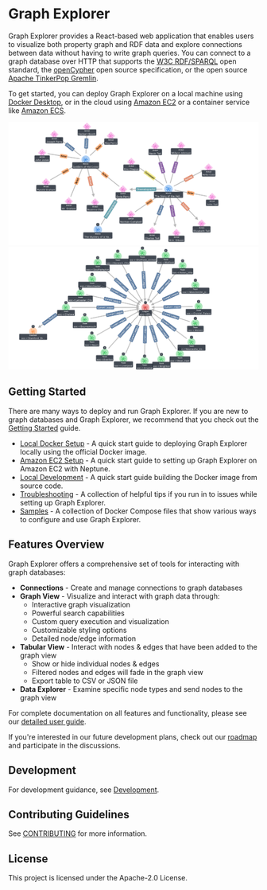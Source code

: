 # Graph Explorer

Graph Explorer provides a React-based web application that enables users to
visualize both property graph and RDF data and explore connections between data
without having to write graph queries. You can connect to a graph database over
HTTP that supports the
[W3C RDF/SPARQL](https://www.w3.org/TR/sparql11-overview/) open standard, the
[openCypher](https://opencypher.org) open source specification, or the open
source [Apache TinkerPop Gremlin](https://tinkerpop.apache.org/).

To get started, you can deploy Graph Explorer on a local machine using
[Docker Desktop](https://www.docker.com/products/docker-desktop/), or in the
cloud using [Amazon EC2](https://aws.amazon.com/ec2/) or a container service
like [Amazon ECS](https://aws.amazon.com/ecs/).

![A sample image of property graph created by Graph Explorer](./images/LPGIMDb.png)
![A sample image of RDF graph created by Graph Explorer](./images/RDFEPL.png)

## Getting Started

There are many ways to deploy and run Graph Explorer. If you are new to graph
databases and Graph Explorer, we recommend that you check out the
[Getting Started](./docs/getting-started/README.md) guide.

- [Local Docker Setup](./docs/deployment/docker.md) - A quick start guide to
  deploying Graph Explorer locally using the official Docker image.
- [Amazon EC2 Setup](./docs/deployment/aws-ec2.md) - A quick start guide to
  setting up Graph Explorer on Amazon EC2 with Neptune.
- [Local Development](./docs/development/development-setup.md) - A quick start
  guide building the Docker image from source code.
- [Troubleshooting](./docs/troubleshooting/) - A collection of helpful tips if
  you run in to issues while setting up Graph Explorer.
- [Samples](./samples) - A collection of Docker Compose files that show various
  ways to configure and use Graph Explorer.

## Features Overview

Graph Explorer offers a comprehensive set of tools for interacting with graph
databases:

- **Connections** - Create and manage connections to graph databases
- **Graph View** - Visualize and interact with graph data through:
  - Interactive graph visualization
  - Powerful search capabilities
  - Custom query execution and visualization
  - Customizable styling options
  - Detailed node/edge information
- **Tabular View** - Interact with nodes & edges that have been added to the
  graph view
  - Show or hide individual nodes & edges
  - Filtered nodes and edges will fade in the graph view
  - Export table to CSV or JSON file
- **Data Explorer** - Examine specific node types and send nodes to the graph
  view

For complete documentation on all features and functionality, please see our
[detailed user guide](./docs/user-guide/).

If you're interested in our future development plans, check out our
[roadmap](./ROADMAP.md) and participate in the discussions.

## Development

For development guidance, see [Development](./docs/development/).

## Contributing Guidelines

See [CONTRIBUTING](./CONTRIBUTING.md) for more information.

## License

This project is licensed under the Apache-2.0 License.
